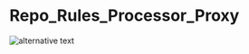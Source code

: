 # Repo_Rules_Processor_Proxy
![alternative text](http://www.plantuml.com/plantuml/proxy?cache=no&src=https://github.com/OI4/Repo_Rules_Processor_Proxy/blob/main/diagrams/RulesEngine_Sequence.puml)
